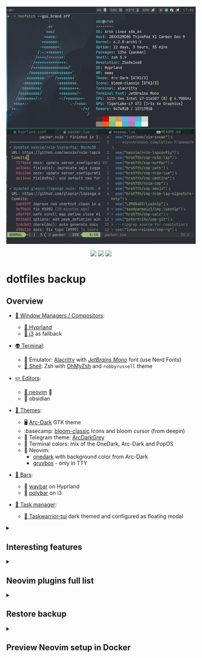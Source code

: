 ![Screenshot](/screenshot.png)

<div align="center">

![](https://img.shields.io/github/last-commit/coffebar/dotfiles?style=flat-square&logo=)
![](https://img.shields.io/github/stars/coffebar/dotfiles?style=flat-square&logo=)
[![](https://img.shields.io/github/repo-size/coffebar/dotfiles?style=flat-square&logo=)](https://github.com/iamverysimp1e/dots)

</div>

# dotfiles backup

## Overview


- [🌿 Window Managers / Compositors](https://github.com/coffebar/dotfiles#overview):
  - [🍚 Hyprland](https://github.com/hyprwm/Hyprland)
  - [🍙 i3](https://i3wm.org/) as fallback
- [👽 Terminal](https://github.com/coffebar/dotfiles#overview):
  - :robot: Emulator: [Alacritty](https://alacritty.org/) with [*JetBrains Mono*](https://www.jetbrains.com/lp/mono/) font (use Nerd Fonts)
  - [🌌 Shell](https://github.com/coffebar/dotfiles#overview): Zsh with [OhMyZsh](https://github.com/ohmyzsh/ohmyzsh) and `robbyrussell` theme
- [✏️ Editors](https://github.com/coffebar/dotfiles#overview):
  - [:green_heart: neovim](https://neovim.io/) :green_heart:
  - 🦍 obsidian
- [:art: Themes](https://github.com/coffebar/dotfiles#overview):
  - :desktop_computer: [Arc-Dark](https://github.com/horst3180/arc-theme) GTK theme
  - :basecamp: [bloom-classic](https://github.com/linuxdeepin/deepin-icon-theme) Icons and bloom cursor (from deepin)
  - :new_moon_with_face: Telegram theme: [ArcDarkGrey](https://t.me/addtheme/arcdarkgrey)
  - :robot: Terminal colors: mix of the OneDark, Arc-Dark and PopOS
  - :green_heart: Neovim: 
	 - [onedark](https://github.com/navarasu/onedark.nvim) with background color from Arc-Dark 
	 - [gruvbox](https://github.com/gruvbox-community/gruvbox) - only in TTY

- [:pushpin: Bars](https://github.com/coffebar/dotfiles#overview):
  - :womans_hat: [waybar](https://github.com/Alexays/Waybar) on Hyprland
  - :tophat: [polybar](https://github.com/polybar/polybar) on i3
- [:brain: Task manager](https://github.com/coffebar/dotfiles#overview):
  - [:bookmark_tabs: Taskwarrior-tui](https://github.com/kdheepak/taskwarrior-tui) dark themed and configured as floating modal


<details><summary><h2>Interesting features</h2></summary>

#### Neovim project management

https://user-images.githubusercontent.com/3100053/225754164-b4141431-29fd-4587-9c2f-f9fc531a6986.mp4

plugin [project.nvim](https://github.com/coffebar/project.nvim)

#### Common for Window managers

- ``Alt + f`` opens a file manager in the directory found in the clipboard. For example, if you copied a file from some program, you can open its directory by pressing this shortcut.

- Mouse side buttons bound to copy and paste in graphics applications. Although I try to use the mouse less, it's useful for (web)apps with mouse-centric UI.

- CapsLock's behavior is changed to Backspace.

- I'm not using Display Managers (no LightDM or GDM).

- ``Ctrl + m`` bind simplifies sequence ``Ctrl + l, Ctrl + v, Return`` to interact with file-picker dialog by selecting file from clipboard blazingly fast.

- ``Super + P`` pull dotfiles from this repo and shows a notification with an icon.

- Notifications when the battery level is low or fully charged.

- ``Alt + Space`` close a focused window.

- Partially different config for each machine depending on hostname.

#### i3

- UI scale options depend on the current display setup and [autorandr](https://github.com/phillipberndt/autorandr) profile name.

- ``Super + \ `` open fuzzy finder to search for local text files in the home directory to edit in Neovim.

- Automatic tiling via [autotiling](https://github.com/nwg-piotr/autotiling) script. Split direction depends on the currently focused window dimensions.

- Some of wm's binds were improved by Lua script. Lua has more flexibility than i3config syntax. I like to switch automatically to the appropriate workspace after opening programs using a keyboard shortcut.

- ``Super + ` `` open ssh servers menu to connect.

- Automatic tiling freed up ``Super + H`` shortcut. So I'm using HJKL to navigate inside WM.

#### Terminal

- ``Alt + e`` execute suggested command from zsh-autosuggestions

- ``Command + c`` ``Command + v`` copy & paste. `Ctrl + c` and `Ctrl + p` in neovim.

- Neovim [opens](https://github.com/coffebar/dotfiles/blob/master/.config/nvim/lua/coffebar/commands.lua) popular image formats in the external viewer ([pix](https://github.com/linuxmint/pix)) instead of binary view. Neovim also has a bunch of customizations and keyboard shortcuts.

- Nice aliases: **i** to install package, **md2pdf** to convert markdown file to pdf, **v** to open Neovim, **yy** to perform system upgrade. 


</details>

<details><summary><h2>Neovim plugins full list</h2></summary>

<!-- plugins list start -->
- [numToStr/Comment.nvim](https://github.com/numToStr/Comment.nvim)
- [L3MON4D3/LuaSnip](https://github.com/L3MON4D3/LuaSnip)
- [skywind3000/asyncrun.vim](https://github.com/skywind3000/asyncrun.vim)
- [skywind3000/asynctasks.vim](https://github.com/skywind3000/asynctasks.vim)
- [Pocco81/auto-save.nvim](https://github.com/Pocco81/auto-save.nvim)
- [akinsho/bufferline.nvim](https://github.com/akinsho/bufferline.nvim)
- [coffebar/ccc.nvim](https://github.com/coffebar/ccc.nvim)
- [hrsh7th/cmp-buffer](https://github.com/hrsh7th/cmp-buffer)
- [hrsh7th/cmp-calc](https://github.com/hrsh7th/cmp-calc)
- [hrsh7th/cmp-cmdline](https://github.com/hrsh7th/cmp-cmdline)
- [hrsh7th/cmp-emoji](https://github.com/hrsh7th/cmp-emoji)
- [petertriho/cmp-git](https://github.com/petertriho/cmp-git)
- [David-Kunz/cmp-npm](https://github.com/David-Kunz/cmp-npm)
- [hrsh7th/cmp-nvim-lsp](https://github.com/hrsh7th/cmp-nvim-lsp)
- [hrsh7th/cmp-nvim-lsp-signature-help](https://github.com/hrsh7th/cmp-nvim-lsp-signature-help)
- [hrsh7th/cmp-nvim-lua](https://github.com/hrsh7th/cmp-nvim-lua)
- [hrsh7th/cmp-path](https://github.com/hrsh7th/cmp-path)
- [lukas-reineke/cmp-rg](https://github.com/lukas-reineke/cmp-rg)
- [saadparwaiz1/cmp_luasnip](https://github.com/saadparwaiz1/cmp_luasnip)
- [github/copilot.vim](https://github.com/github/copilot.vim)
- [sindrets/diffview.nvim](https://github.com/sindrets/diffview.nvim)
- [coffebar/dim.lua](https://github.com/coffebar/dim.lua)
- [Mofiqul/dracula.nvim](https://github.com/Mofiqul/dracula.nvim)
- [stevearc/dressing.nvim](https://github.com/stevearc/dressing.nvim)
- [j-hui/fidget.nvim](https://github.com/j-hui/fidget.nvim)
- [mhartington/formatter.nvim](https://github.com/mhartington/formatter.nvim)
- [rafamadriz/friendly-snippets](https://github.com/rafamadriz/friendly-snippets)
- [lewis6991/gitsigns.nvim](https://github.com/lewis6991/gitsigns.nvim)
- [gruvbox-community/gruvbox](https://github.com/gruvbox-community/gruvbox)
- [ThePrimeagen/harpoon](https://github.com/ThePrimeagen/harpoon)
- [mboughaba/i3config.vim](https://github.com/mboughaba/i3config.vim)
- [lukas-reineke/indent-blankline.nvim](https://github.com/lukas-reineke/indent-blankline.nvim)
- [cohama/lexima.vim](https://github.com/cohama/lexima.vim)
- [glepnir/lspsaga.nvim](https://github.com/glepnir/lspsaga.nvim)
- [nvim-lualine/lualine.nvim](https://github.com/nvim-lualine/lualine.nvim)
- [nvim-neo-tree/neo-tree.nvim](https://github.com/nvim-neo-tree/neo-tree.nvim)
- [Shatur/neovim-session-manager](https://github.com/Shatur/neovim-session-manager)
- [MunifTanjim/nui.nvim](https://github.com/MunifTanjim/nui.nvim)
- [hrsh7th/nvim-cmp](https://github.com/hrsh7th/nvim-cmp)
- [NvChad/nvim-colorizer.lua](https://github.com/NvChad/nvim-colorizer.lua)
- [neovim/nvim-lspconfig](https://github.com/neovim/nvim-lspconfig)
- [AckslD/nvim-neoclip.lua](https://github.com/AckslD/nvim-neoclip.lua)
- [nvim-pack/nvim-spectre](https://github.com/nvim-pack/nvim-spectre)
- [kylechui/nvim-surround](https://github.com/kylechui/nvim-surround)
- [klen/nvim-test](https://github.com/klen/nvim-test)
- [nguyenvukhang/nvim-toggler](https://github.com/nguyenvukhang/nvim-toggler)
- [nvim-treesitter/nvim-treesitter](https://github.com/nvim-treesitter/nvim-treesitter)
- [romgrk/nvim-treesitter-context](https://github.com/romgrk/nvim-treesitter-context)
- [windwp/nvim-ts-autotag](https://github.com/windwp/nvim-ts-autotag)
- [nvim-tree/nvim-web-devicons](https://github.com/nvim-tree/nvim-web-devicons)
- [navarasu/onedark.nvim](https://github.com/navarasu/onedark.nvim)
- [wbthomason/packer.nvim](https://github.com/wbthomason/packer.nvim)
- [nvim-lua/plenary.nvim](https://github.com/nvim-lua/plenary.nvim)
- [coffebar/project.nvim](https://github.com/coffebar/project.nvim)
- [HallerPatrick/py_lsp.nvim](https://github.com/HallerPatrick/py_lsp.nvim)
- [ckipp01/stylua-nvim](https://github.com/ckipp01/stylua-nvim)
- [nvim-telescope/telescope-file-browser.nvim](https://github.com/nvim-telescope/telescope-file-browser.nvim)
- [nvim-telescope/telescope.nvim](https://github.com/nvim-telescope/telescope.nvim)
- [johmsalas/text-case.nvim](https://github.com/johmsalas/text-case.nvim)
- [folke/trouble.nvim](https://github.com/folke/trouble.nvim)
- [moll/vim-bbye](https://github.com/moll/vim-bbye)
- [romainl/vim-cool](https://github.com/romainl/vim-cool)
- [rbong/vim-flog](https://github.com/rbong/vim-flog)
- [tpope/vim-fugitive](https://github.com/tpope/vim-fugitive)
- [RRethy/vim-illuminate](https://github.com/RRethy/vim-illuminate)
- [google/vim-searchindex](https://github.com/google/vim-searchindex)
- [justinmk/vim-sneak](https://github.com/justinmk/vim-sneak)
- [folke/which-key.nvim](https://github.com/folke/which-key.nvim)
<!-- plugins list end -->

</details>


<details><summary>
<h2>Restore backup</h2>
</summary>


### Please don't do this without understanding all files and commands! 

#### Before proceeding you need to create or restore ssh keys and install git

### Download config files and install packages from AUR
```bash
git clone --bare git@github.com:coffebar/dotfiles.git dotfiles
git --git-dir=$HOME/dotfiles --work-tree=$HOME config --local core.worktree $HOME

# Copy custom git hooks to cloned repo.
# Will sync neovim plugins in background on pull,
# to avoid errors when missing some plugin.
cp -f $HOME/hooks/* $HOME/dotfiles/hooks/

# enable GPG for dotfiles repo (commit signature verification)
~/.local/bin/github-enable-gpg

# install yay
pacman -S --needed base-devel
git clone https://aur.archlinux.org/yay.git
cd yay
makepkg -si
cd .. && rm -rf yay
yay -Y --gendb

# install packages
mkdir -p /tmp/yay; yay -S --builddir /tmp/yay --needed --nodiffmenu --noeditmenu - < pkglist-intel.txt

# add firewall rule
sudo ufw default deny incoming
sudo ufw allow syncthing
sudo ufw enable
# enable services
sudo systemctl enable --now input-remapper docker tlp ufw bluetooth

# install ohmyzsh
sh -c "$(wget -O- https://raw.githubusercontent.com/ohmyzsh/ohmyzsh/master/tools/install.sh)"
git clone https://github.com/zsh-users/zsh-autosuggestions ~/.oh-my-zsh/custom/plugins/zsh-autosuggestions
git clone https://github.com/zsh-users/zsh-syntax-highlighting.git ~/.oh-my-zsh/custom/plugins/zsh-syntax-highlighting
git clone https://github.com/tom-doerr/zsh_codex.git ~/.oh-my-zsh/custom/plugins/zsh_codex

# decrypt AI credentials
gpg --decrypt --output ~/.config/github-copilot/hosts.json ~/.config/github-copilot/hosts.json.gpg
gpg --decrypt --output ~/.config/openaiapirc ~/.config/openaiapirc.gpg
echo "OCO_OPENAI_API_KEY=$(rg -N 'secret_key=' ~/.config/openaiapirc | sed 's/secret_key=//g')" > ~/.opencommit # opencommit from npm

# copy ksnip config
cp -f ~/.config/ksnip/ksnip.example.conf ~/.config/ksnip/ksnip.conf

```

### GTK options

The next options will tell GTK-based apps to prefer a Dark theme and open file chooser by default in the home directory.

```bash
gsettings set org.gnome.desktop.interface color-scheme prefer-dark
gsettings set org.gtk.Settings.FileChooser startup-mode cwd
gsettings set org.gtk.gtk4.Settings.FileChooser startup-mode cwd
# cursor and icon themes
gsettings set org.gnome.desktop.interface cursor-theme 'bloom'
gsettings set org.gnome.desktop.interface icon-theme 'bloom-classic'

```

### Neovim plugins and dependencies
Run this script to sync Neovim config from this repo. It can be used separately on Arch systems.
```bash
sh -c "$(wget -O- https://raw.githubusercontent.com/coffebar/dotfiles/master/fetch-nvim-conf.sh)"
```

</details>

<details><summary><h2>Preview Neovim setup in Docker</h2></summary>

Full neovim setup can be tested inside docker container.

```bash
git clone https://github.com/coffebar/docker-test-fetch-nvim-conf.git
cd docker-test-fetch-nvim-conf && sh ./build.sh
```

See [docker-test-fetch-nvim-conf](https://github.com/coffebar/docker-test-fetch-nvim-conf) repo for more details.

</details>

